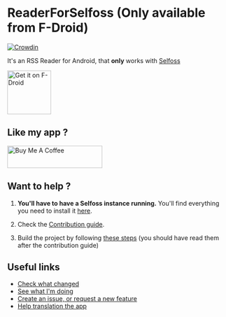 # ReaderForSelfoss **(Only available from F-Droid)**

[![Crowdin](https://d322cqt584bo4o.cloudfront.net/readerforselfoss/localized.svg)](https://crowdin.com/project/readerforselfoss)

It's an RSS Reader for Android, that **only** works with [Selfoss](https://selfoss.aditu.de/)

<a href="https://f-droid.org/packages/apps.amine.bou.readerforselfoss"><img src="https://f-droid.org/badge/get-it-on.png" alt="Get it on F-Droid" height="100"></a>


## Like my app ? 

<a href="https://www.buymeacoffee.com/aminecmi" target="_blank"><img src="https://cdn.buymeacoffee.com/buttons/lato-orange.png" alt="Buy Me A Coffee" style="height: 51px !important;width: 217px !important;" ></a>

## Want to help ?

1. **You'll have to have a Selfoss instance running.** You'll find everything you need to install it [here](https://selfoss.aditu.de/).

2. Check the [Contribution guide](https://github.com/aminecmi/ReaderforSelfoss/blob/master/.github/CONTRIBUTING.md).

3. Build the project by following [these steps](https://github.com/aminecmi/ReaderforSelfoss/blob/master/.github/CONTRIBUTING.md#build-the-project) (you should have read them after the contribution guide)

## Useful links

- [Check what changed](https://github.com/aminecmi/ReaderforSelfoss/blob/master/CHANGELOG.md)
- [See what I'm doing](https://github.com/aminecmi/ReaderforSelfoss/projects/1)
- [Create an issue, or request a new feature](https://github.com/aminecmi/ReaderforSelfoss/issues)
- [Help translation the app](https://crowdin.com/project/readerforselfoss)
